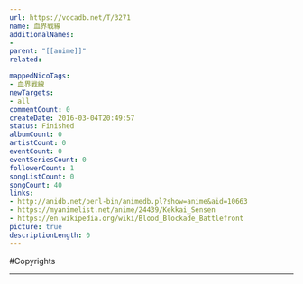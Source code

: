 ```yaml
---
url: https://vocadb.net/T/3271
name: 血界戦線
additionalNames: 
- 
parent: "[[anime]]"
related:

mappedNicoTags:
- 血界戦線
newTargets:
- all
commentCount: 0
createDate: 2016-03-04T20:49:57
status: Finished
albumCount: 0
artistCount: 0
eventCount: 0
eventSeriesCount: 0
followerCount: 1
songListCount: 0
songCount: 40
links: 
- http://anidb.net/perl-bin/animedb.pl?show=anime&aid=10663
- https://myanimelist.net/anime/24439/Kekkai_Sensen
- https://en.wikipedia.org/wiki/Blood_Blockade_Battlefront
picture: true
descriptionLength: 0
---
```


#Copyrights



---

